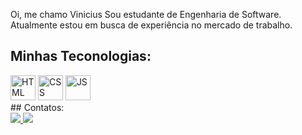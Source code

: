 Oi, me chamo Vinicius
Sou estudante de Engenharia de Software. Atualmente estou em busca de experiência no mercado de trabalho.

## Minhas Teconologias:
<div>
<img src="https://cdn.jsdelivr.net/gh/devicons/devicon/icons/html5/html5-original-wordmark.svg" width="40" height="40" title="HTML"/>
<img src="https://cdn.jsdelivr.net/gh/devicons/devicon/icons/css3/css3-original-wordmark.svg" width="40" height="40" title="CSS"/>
<img src="https://cdn.jsdelivr.net/gh/devicons/devicon/icons/javascript/javascript-original.svg" width="40" height="40" title="JS"/>
</div>
## Contatos:
<div>
  <a href="https://www.linkedin.com/in/vinicius-henrique-benassuli-lima-614261248/" target="_blank"> <img src="https://img.shields.io/badge/-LinkedIn-%230077B5?style=for-the-badge&logo=linkedin&logoColor=white"> </a>
  <a href = "mailto:vinihenrique67@icloud.com"><img src="https://img.shields.io/badge/Gmail-D14836?style=for-the-badge&logo=gmail&logoColor=white" target="_blank"></a>
  </div>

